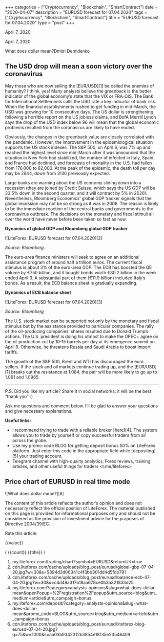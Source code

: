 +++
categories = ["Cryptocurrency", "Blockchain", "SmartContract"]
date = "2020-04-07"
description = "EURUSD forecast for 07.04.2020"
tags = ["Cryptocurrency", "Blockchain", "SmartContract"]
title = "EURUSD forecast for 07.04.2020"
type = "post"
+++

April 7, 2020

April 7, 2020

What does dollar mean?Dmitri Demidenko

## The USD drop will mean a soon victory over the coronavirus

May those who are now selling the [EUR/USD][1] be called the enemies of
humanity? I think, yes! Many analysts believe the greenback is the
better indicator of the global economy’s state that the VIX or FRA-OIS.
The Bank for International Settlements calls the USD rate a key
indicator of bank risk. When the financial establishments rushed to get
funding in mid-March, the USD was growing for 10 consecutive days. The
US dollar is strengthening following a horrible report on the US jobless
claims, and BofA Merrill Lynch says the drop of the USD index below 96
will mean that the global economic problems resulted from the
coronavirus are likely to have ended.

Obviously, the changes in the greenback value are closely correlated
with the pandemic. However, the improvement in the epidemiological
situation supports the US stock indexes. The S&P 500, on April 6, was 7%
up and reached the highest level since mid-March after it was announced
that the situation in New York had stabilized, the number of infected in
Italy, Spain, and France had declined, and forecasts of mortality in the
U.S. had fallen from 176,000 to 82,000. At the peak of the epidemic, the
death toll per day may be 2644, down from 3130 previously expected.

Large banks are warning about the US economy sliding down into a
recession (they are joined by Credit Suisse, which says the US GDP will
be 33.5% down in the second quarter, and it will contract by 5% in
2020). Nevertheless, Bloomberg Economics' global GDP tracker signals
that the global recession may not be so strong as it was in 2008. The
reason is likely to be the immediate reaction of the central banks and
governments to the coronavirus outbreak. The decisions on the monetary
and fiscal stimuli all over the world have never before been taken so
fast as now.

 **Dynamics of global GDP and Bloomberg global GDP tracker**

![LiteForex: EURUSD forecast for 07.04.2020][2]

 _Source: Bloomberg._

The euro-area finance ministers will seek to agree on an additional
assistance program of around half a trillion euros. The current fiscal
stimulus is about 3% of the euro-area GDP. The ECB has boosted the QE
volume by €750 billion, and it bought bonds worth €30.2 billion in the
week ended April 3. A substantial part of them (€11.9 billion) included
Italy’s bonds. As a result, the ECB balance sheet is gradually
expanding.

 **Dynamics of ECB balance sheet**

![LiteForex: EURUSD forecast for 07.04.2020][3]

 _Source: Bloomberg_

The U.S. stock market can be supported not only by the monetary and
fiscal stimulus but by the assistance provided to particular companies.
The rally of the oil-producing companies’ shares resulted due to Donald
Trump’s actions. The U.S. president is doing his utmost to make the
OPEC+ agree on the oil production cut by 10-15 barrels per day at its
emergence summit on April 9. Otherwise, he threatens Russia and Saudi
Arabia to boost import tariffs.

The growth of the S&P 500, Brent and WTI has discouraged the euro
sellers. If the stock and oil markets continue trading up, and the
[EUR/USD][1] breaks out the resistance at 1.084, the pair will be more
likely to go up to 1.091 and 1.0965.

* * *

P.S. Did you like my article? Share it in social networks: it will be
the best “thank you" :)

Ask me questions and comment below. I’ll be glad to answer your
questions and give necessary explanations.

 **Useful links:**

  * I recommend trying to trade with a reliable broker [here][4]. The system allows you to trade by yourself or copy successful traders from all across the globe.
  * Use my promo-code BLOG for getting deposit bonus 50% on LiteForex platform. Just enter this code in the appropriate field while [depositing][5] your trading account.
  * Telegram channel with high-quality analytics, Forex reviews, training articles, and other useful things for traders <t.me/liteforex>

## Price chart of EURUSD in real time mode

![What does dollar mean?][6]

The content of this article reflects the author’s opinion and does not
necessarily reflect the official position of LiteForex. The material
published on this page is provided for informational purposes only and
should not be considered as the provision of investment advice for the
purposes of Directive 2004/39/EC.

Rate this article:

{{value}}

( {{count}} {{title}} )

   1. my.liteforex.com/trading/chart?symbol=EURUSD&returnUrl=true
   2. cdn.liteforex.com/cache/uploads/blog_post/eurusd/global-gbp-07-04-20.jpg?w=30&s=5394d3d06341c4f3bb301dd4d5fdb791
   3. cdn.liteforex.com/cache/uploads/blog_post/eurusd/balance-ecb-07-04-20.jpg?w=30&s=c4d49a317b18aa678ce0b3a321833d25
   4. my.liteforex.com/?category=analysts-opinions&slug=what-does-dollar-mean&openPopup=%2Fregistration%2Fpopup&utm_source=blog&utm_medium=article&utm_campaign=bonus
   5. my.liteforex.com/deposit/?category=analysts-opinions&slug=what-does-dollar-mean&promo_code=BLOG&utm_source=blog&utm_medium=article&utm_campaign=bonus
   6. cdn.liteforex.com/cache/uploads/blog_post/eurusd/liteforex-blog-eurusd-07-04-20.jpg?q=75&w=1000&s=aa03b9342312b3854e18135e23546409